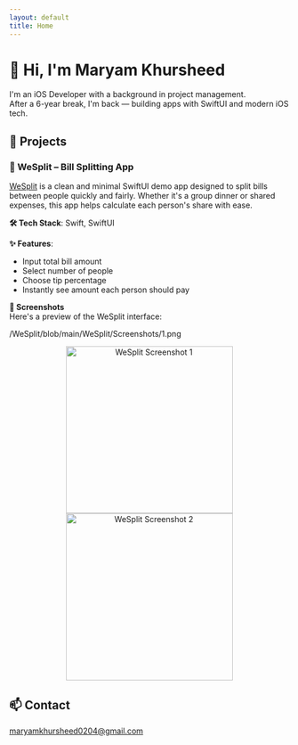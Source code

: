 ```yaml
---
layout: default
title: Home
---
```


# 👋 Hi, I'm Maryam Khursheed

I'm an iOS Developer with a background in project management.  
After a 6-year break, I'm back — building apps with SwiftUI and modern iOS tech.

## 🔧 Projects


### 💸 WeSplit – Bill Splitting App

[WeSplit](https://github.com/dev-maryamkhursheed/WeSplit) is a clean and minimal SwiftUI demo app designed to split bills between people quickly and fairly. Whether it's a group dinner or shared expenses, this app helps calculate each person's share with ease.

**🛠 Tech Stack**: Swift, SwiftUI

**✨ Features**:
- Input total bill amount
- Select number of people
- Choose tip percentage
- Instantly see amount each person should pay

**📸 Screenshots**  
Here's a preview of the WeSplit interface:

/WeSplit/blob/main/WeSplit/Screenshots/1.png

<p align="center">
  <img src="/WeSplit/blob/main/WeSplit/Screenshots/1.png" width="300" alt="WeSplit Screenshot 1">
  <img src="/WeSplit/blob/main/WeSplit/Screenshots/2.png" width="300" alt="WeSplit Screenshot 2">
</p>



## 📫 Contact
maryamkhursheed0204@gmail.com

